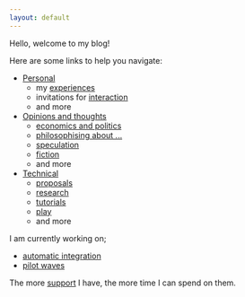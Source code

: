 ```yaml
---
layout: default
---
```


Hello, welcome to my blog!

Here are some links to help you navigate:

- [Personal]({{site.baseurl}}/personal/)
    - my [experiences]({{site.baseurl}}/experiences/)
    - invitations for [interaction]({{site.baseurl}}/interact/)
    - and more
- [Opinions and thoughts]({{site.baseurl}}/inbetween/)
    - [economics and politics]({{site.baseurl}}/economics-politics/)
    - [philosophising about ...]({{site.baseurl}}/philosophy/)
    - [speculation]({{site.baseurl}}/speculation/)
    - [fiction]({{site.baseurl}}/fiction/)
    - and more
- [Technical]({{site.baseurl}}/technical/)
    - [proposals]({{site.baseurl}}/proposals/)
    - [research]({{site.baseurl}}/research/)
    - [tutorials]({{site.baseurl}}/tutorials/)
    - [play]({{site.baseurl}}/play/)
    - and more

I am currently working on;

- [automatic integration]()
- [pilot waves]()

The more [support](https://ko-fi.com/act65) I have, the more time I can spend on them.